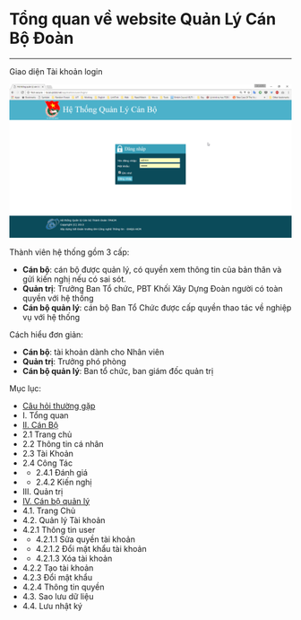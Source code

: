 # Tổng quan về website Quản Lý Cán Bộ Đoàn #

----------

Giao diện Tài khoản login 

![](image\Screenshots\2017-04\chrome_2017-04-01_07-30-20.png)

Thành viên hệ thống gồm 3 cấp: 

+ **Cán bộ**: cán bộ được quản lý, có quyền xem thông tin của bản thân và gửi kiến nghị nếu có sai sót.
+ **Quản trị**: Trưởng Ban Tổ chức, PBT Khối Xây Dựng Đoàn người có toàn quyền với hệ thồng 
+ **Cán bộ quản lý**: cán bộ Ban Tổ Chức được cấp quyền thao tác về nghiệp vụ với hệ thống 

Cách hiểu đơn giản: 

+ **Cán bộ**: tài khoản dành cho Nhân viên 
+ **Quản trị**: Trưởng phó phòng
+ **Cán bộ quản lý**: Ban tổ chức, ban giám đốc quản trị



Mục lục:


- [Câu hỏi thường gặp](/tutorial/hd01_tao-tai-khoan-ly-lich-va-dang-nhap.html)
- I. Tổng quan
- [II. Cán Bộ](/tutorial/02_CanBo.html)
- 2.1 Trang chủ
- 2.2 Thông tin cá nhân
- 2.3 Tài Khoản
- 2.4 Công Tác
- * 2.4.1 Đánh giá
- * 2.4.2 Kiến nghị
- III. Quản trị
- [IV. Cán bộ quản lý](/tutorial/04_CanBoQuanLy.html)
- 4.1. Trang Chủ
- 4.2. Quản lý Tài khoản
- 4.2.1 Thông tin user
- * 4.2.1.1 Sửa quyền tài khoản
- * 4.2.1.2 Đổi mật khẩu tài khoản
- * 4.2.1.3 Xóa tài khoản
- 4.2.2 Tạo tài khoản
- 4.2.3 Đổi mật khẩu
- 4.2.4 Thông tin quyền
- 4.3. Sao lưu dữ liệu
- 4.4. Lưu nhật ký
